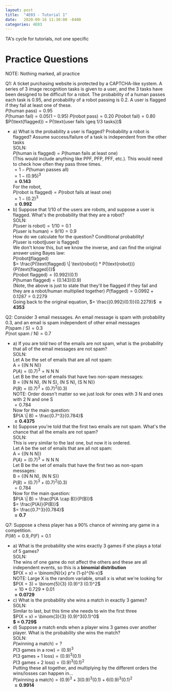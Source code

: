 ```yaml
---
layout: post
title:  "4E03 - Tutorial 1"
date:   2020-09-16 11:30:00 -0400
categories: 4E03
---
```


TA's cycle for tutorials, not one specific

Practice Questions
===

NOTE: Nothing marked, all practice

Q1: A ticket purchasing website is protected by a CAPTCHA-like system. A series of 3 image recognition tasks is given to a user, and the 3 tasks have been designed to be difficult for a robot. The probability of a human passes each task is 0.95, and probability of a robot passing is 0.2. A user is flagged if they fail at least one of these.  
$P(\text{human pass}) = 0.95$  
$P(\text{human fail}) = 0.05 (1 - 0.95)$
$P(\text{robot pass}) = 0.20$
$P(\text{robot fail}) = 0.80$
$P(\text{flagged}) = P(\text{user fails \geq 1/3 tasks})$
- a) What is the probability a user is flagged? Probability a robot is flagged? Assume success/failure of a task is independent from the other tasks  
SOLN:  
$P(\text{human is flagged}) = P(\text{human fails at least one})$  
(This would include anything like PPF, PFP, PFF, etc.). This would need to check how often they pass three times.   
$= 1 - P(\text{human passes all})$  
$= 1 - (0.95)^3$  
**$= 0.143$**  
For the robot,  
$P(\text{robot is flagged}) = P(\text{robot fails at least one})$  
$= 1 - (0.2)^3$  
**$= 0.992$**
- b) Suppose that 1/10 of the users are robots, and suppose a user is flagged. What's the probability that they are a robot?  
SOLN:  
$P(\text{user is robot}) = 1/10 = 0.1$  
$P(\text{user is human}) = 9/10 = 0.9$  
How do we calculate for the question? Conditional probability!  
$P(\text{user is robot} \| \text{user is flagged})$  
We don't know this, but we know the inverse, and can find the original answer using Bayes law:  
$P(\text{robot} \| \text{flagged})$  
$= \frac{P(\text{flagged} \| \text{robot}) * P(\text{robot})}{P(\text{flagged})}$  
$P(\text{robot flagged}) = (0.992)(0.1)$  
$P(\text{human flagged}) = (0.143)(0.9)$  
(Note, the above is just to state that they'll be flagged if they fail and they are a robot/human multiplied together) 
$P(\text{flagged}) = 0.0992 + 0.1287 = 0.2279$  
Going back to the original equation,
$= \frac{(0.992)(0.1)}{0.2279}$
**$= 4353$**


Q2: Consider 3 email messages. An email message is spam with probability 0.3, and an email is spam independent of other email messages  
$P(\text{spam / S}) = 0.3$  
$P(\text{not spam / N}) = 0.7$  
- a) If you are told two of the emails are not spam, what is the probability that all of the email messages are not spam?  
SOLN:  
Let A be the set of emails that are all not spam:  
A = {(N N N)}  
$P(A) = (0.7)^3 = \text{N N N}$  
Let B be the set of emails that have two non-spam messages:  
B = {(N N N), (N N S), (N S N), (S N N)}  
$P(B) = (0.7)^3 + (0.7)^2(0.3)$  
NOTE: Order doesn't matter so we just look for ones with 3 N and ones with 2 N and one S  
$= 0.784$  
Now for the main question:  
$P(A \| B) = \frac{0.7^3}{0.784}$  
**$= 0.4375$**  
- b) Suppose you're told that the first two emails are not spam. What's the chance that all the emails are not spam?  
SOLN:  
This is very similar to the last one, but now it is ordered.  
Let A be the set of emails that are all not spam:  
A = {(N N N)}  
$P(A) = (0.7)^3 = \text{N N N}$  
Let B be the set of emails that have the first two as non-spam messages:  
B = {(N N N), (N N S)}  
$P(B) = (0.7)^3 + (0.7)^2(0.3)$  
$= 0.784$  
Now for the main question:  
$P(A \| B) = \frac{P(A \cap B)}{P(B)}$  
$= \frac{P(A)}{P(B)}$  
$= \frac{0.7^3}{0.784}$  
**$= 0.7$**

Q7: Suppose a chess player has a 90% chance of winning any game in a competition.  
$P(W) = 0.9, P(F) = 0.1$
- a) What is the probability she wins exactly 3 games if she plays a total of 5 games?  
SOLN:  
The wins of one game do not affect the others and these are all independent events, so this is a **binomial distribution**  
$P(X = x) = \binom{N}{x} p^x (1-p)^{N-x}$  
NOTE: Large X is the random variable, small x is what we're looking for  
$P(X = 3) = \binom{5}{3} (0.9)^3 (0.1)^2$  
$= 10 * 0.729 * 0.01$  
**$= 0.0729$**
- c) What is the probability she wins a match in exactly 3 games?  
SOLN:  
Similar to last, but this time she needs to win the first three  
$P(X = x) = \binom{3}{3} (0.9)^3(0.1)^0$  
**$ = 0.729$**   
- d) Suppose a match ends when a player wins 3 games over another player. What is the probability she wins the match?  
SOLN:  
$P(\text{winning a match}) = ?$  
$P(\text{3 games in a row}) = (0.9)^3$  
$P(\text{3 games} + \text{1 loss}) = (0.9)^3(0.1)$  
$P(\text{3 games} + \text{2 loss}) = (0.9)^3(0.1)^2$  
Putting these all together, and multiplying by the different orders the wins/losses can happen in...  
$P(\text{winning a match}) = (0.9)^3 + 3(0.9)^3(0.1) + 6(0.9)^3(0.1)^2$  
**$= 0.9914$**



